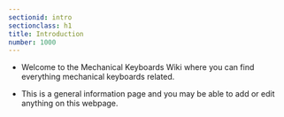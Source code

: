```yaml
---
sectionid: intro
sectionclass: h1
title: Introduction
number: 1000
---
```

- Welcome to the Mechanical Keyboards Wiki where you can find everything mechanical keyboards related.

- This is a general information page and you may be able to add or edit anything on this webpage.